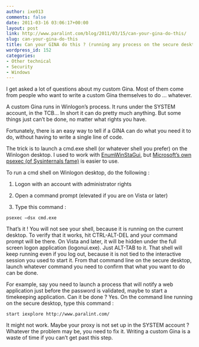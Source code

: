 ```yaml
---
author: ixe013
comments: false
date: 2011-03-16 03:06:17+00:00
layout: post
link: http://www.paralint.com/blog/2011/03/15/can-your-gina-do-this/
slug: can-your-gina-do-this
title: Can your GINA do this ? (running any process on the secure desktop)
wordpress_id: 152
categories:
- Other technical
- Security
- Windows
---
```


I get asked a lot of questions about my custom Gina. Most of them come from people who want to write a custom Gina themselves to do … whatever.

 

A custom Gina runs in Winlogon’s process. It runs under the SYSTEM account, in the TCB… In short it can do pretty much anything. But some things just can’t be done, no matter what rights you have.

 

Fortunately, there is an easy way to tell if a GINA can do what you need it to do, without having to write a single line of code. 

<!-- more -->

The trick is to launch a cmd.exe shell (or whatever shell you prefer) on the Winlogon desktop. I used to work with [EnumWinStaGui](http://www.ikriv.com/en/prog/tools/EnumWinstaGui/), but [Microsoft’s own psexec (of Sysinternals fame)](http://technet.microsoft.com/en-us/sysinternals/bb897553) is easier to use. 

 

To run a cmd shell on Winlogon desktop, do the following :

 

  
  1. Logon with an account with administrator rights 
   
  2. Open a command prompt (elevated if you are on Vista or later) 
   
  3. Type this command :        
     
```
psexec –dsx cmd.exe
```

  





That’s it ! You will not see your shell, because it is running on the current desktop. To verify that it works, hit CTRL-ALT-DEL and your command prompt will be there. On Vista and later, it will be hidden under the full screen logon application (logonui.exe). Just ALT-TAB to it. That shell will keep running even if you log out, because it is not tied to the interactive session you used to start it. From that command line on the secure desktop, launch whatever command you need to confirm that what you want to do can be done. 





For example, say you need to launch a process that will notify a web application just before the password is validated, maybe to start a timekeeping application. Can it be done ? Yes. On the command line running on the secure desktop, type this command :






```
start iexplore http://www.paralint.com/
```






It might not work. Maybe your proxy is not set up in the SYSTEM account ? Whatever the problem may be, you need to fix it. Writing a custom Gina is a waste of time if you can’t get past this step. 
